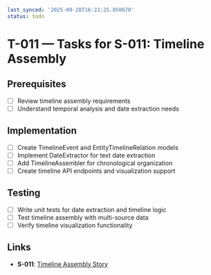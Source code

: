```yaml
last_synced: '2025-09-28T16:22:25.050670'
status: todo
```

# T-011 — Tasks for S-011: Timeline Assembly

## Prerequisites
- [ ] Review timeline assembly requirements
- [ ] Understand temporal analysis and date extraction needs

## Implementation
- [ ] Create TimelineEvent and EntityTimelineRelation models
- [ ] Implement DateExtractor for text date extraction
- [ ] Add TimelineAssembler for chronological organization
- [ ] Create timeline API endpoints and visualization support

## Testing
- [ ] Write unit tests for date extraction and timeline logic
- [ ] Test timeline assembly with multi-source data
- [ ] Verify timeline visualization functionality

## Links
- **S-011**: [Timeline Assembly Story](../stories/S-011-timeline-assembly.md)
